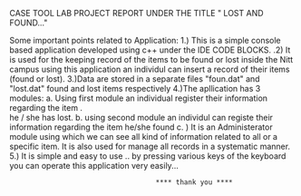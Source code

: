 CASE TOOL LAB PROJECT REPORT UNDER THE TITLE " LOST AND FOUND..."

Some important points related to Application:
 1.) This is a simple console based  application developed using c++ under the IDE CODE BLOCKS.
.2) It is used for the keeping  record of the items to be found or lost inside the Nitt campus 
 using this application an individul can insert a record of their items (found or lost).
3.)Data are stored in a separate files "foun.dat" and "lost.dat" found and lost items respectively 
4.)The apllication has 3 modules:
   a. Using first module an individual register their information regarding the item .  
     he / she has lost.
   b. using second module an individul can registe their information regarding the item he/she   found
  c. ) It is an Administerator module using which we can see all kind of information related to   all or a specific item. It is also used for manage all records in a systematic manner.
5.) It is simple and easy to use .. by pressing various keys of the keyboard you can operate this application very easily...

		                                **** thank you ****

